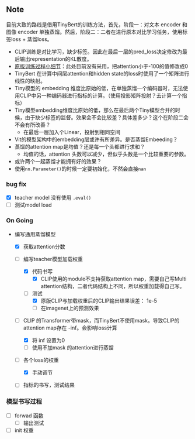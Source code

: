## Note

目前大致的路线是借用TinyBert的训练方法，首先，阶段一：对文本 encoder 和图像 encoder 单独蒸馏。然后，阶段二：二者在进行原本对比学习任务，使用标签loss + 蒸馏loss。

- CLIP训练是对比学习，缺少标签。因此在最后一层的pred_loss决定修改为最后输出representation的KL散度。
- [原版训练过程小细节](https://github.com/huawei-noah/Pretrained-Language-Model/blob/master/TinyBERT/general_distill.py#L425)：此处目前没有采用，把attention小于-100的值修改成0
- TinyBert 在计算中间层attention和hidden state的loss时使用了一个矩阵进行线性的映射。
- Tiny模型的 embedding 维度比原始的低，在单独蒸馏一个编码器时，无法使用CLIP中另一种编码器进行指标的计算。（使用投影矩阵投射？去计算一个指标）
- Tiny模型embedding维度比原始的低，那么在最后两个Tiny模型合并的时候，由于缺少标签的监督。效果会不会比较差？具体差多少？这个在阶段二会不会有所改善？
  - 在最后一层加入个Linear，投射到相同空间
- Vit的模型架构中的embedding层或许有所差异。是否蒸馏Embeeding？
- 蒸馏的attention map是均值？还是每一个头都进行求和？
  - 均值的话，attention 头数可以减少，但似乎头数是一个比较重要的参数。
- 或许两个一起蒸馏才能拥有好的效果？
- 使用`nn.Parameter()`的时候一定要初始化，不然会直接`nan`


### bug fix
- [x] teacher model 没有使用 `.eval()`
- [ ] 测试model load
### On Going
- 编写通用蒸馏模型
  - [x] 获取attention分数
  - [ ] 编写teacher模型加载权重
    - [x] 代码书写
      - [x] CLIP使用的module不支持获取attention map，需要自己写Multi attention结构，二者代码结构上不同，所以权重加载得自己写。
    - [ ] 测试
      - [x] 原版CLIP与加载权重后的CLIP输出结果误差： 1e-5
      - [ ] 在imagenet上的预测效果
  - [ ] CLIP 的Transformer带mask，而TinyBert不使用mask。导致CLIP的attention map存在 -inf。会影响loss计算
    - [x] 将 inf 设置为0
    - [ ] 使用不加mask 的attention进行蒸馏
  - [ ] 各个loss的权重
    - [x] 手动调节
  
  - [ ] 指标的书写，测试结果
  
  

### 模型书写过程

- [ ] forwad 函数  
  - [ ] 输出测试
- [ ] init 权重
